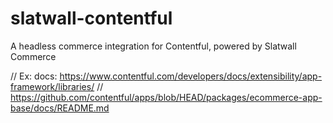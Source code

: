 # slatwall-contentful

A headless commerce integration for Contentful, powered by Slatwall Commerce

// Ex: docs: https://www.contentful.com/developers/docs/extensibility/app-framework/libraries/
// https://github.com/contentful/apps/blob/HEAD/packages/ecommerce-app-base/docs/README.md
